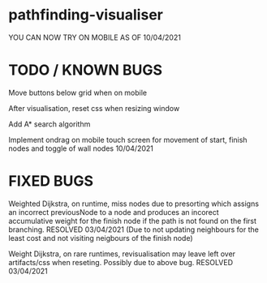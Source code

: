 # pathfinding-visualiser

YOU CAN NOW TRY ON MOBILE AS OF 10/04/2021

# TODO / KNOWN BUGS

Move buttons below grid when on mobile

After visualisation, reset css when resizing window

Add A* search algorithm

Implement ondrag on mobile touch screen for movement of start, finish nodes and toggle of wall nodes 10/04/2021

# FIXED BUGS

Weighted Dijkstra, on runtime, miss nodes due to presorting which assigns an incorrect previousNode to a node and produces an incorect accumulative weight for the finish node if the path is not found on the first branching. RESOLVED 03/04/2021 (Due to not updating neighbours for the least cost and not visiting neigbours of the finish node)

Weight Dijkstra, on rare runtimes, revisualisation may leave left over artifacts/css when reseting. Possibly due to above bug. RESOLVED 03/04/2021
